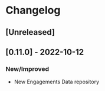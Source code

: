 # Changelog

## [Unreleased]

## [0.11.0] - 2022-10-12

### New/Improved

-   New Engagements Data repository